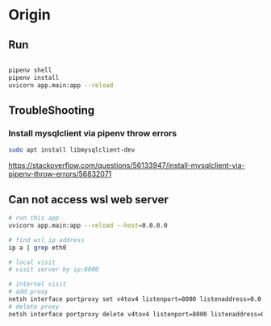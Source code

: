 # Origin

## Run

```bash

pipenv shell
pipenv install
uvicorn app.main:app --reload

```


## TroubleShooting

### Install mysqlclient via pipenv throw errors

```bash
sudo apt install libmysqlclient-dev
```
<https://stackoverflow.com/questions/56133947/install-mysqlclient-via-pipenv-throw-errors/56832071>


## Can not access wsl web server


```bash
# run this app
uvicorn app.main:app --reload --host=0.0.0.0

# find wsl ip address
ip a | grep eth0

# local visit
# visit server by ip:8000

# internel visit
# add proxy
netsh interface portproxy set v4tov4 listenport=8000 listenaddress=0.0.0.0 connectport=8000 connectaddress=192.168.250.199
# delete proxy
netsh interface portproxy delete v4tov4 listenport=8000 listenaddress=0.0.0.0
```
